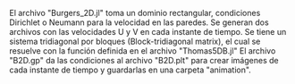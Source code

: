 El archivo "Burgers_2D.jl" toma un dominio rectangular, condiciones Dirichlet o Neumann para la velocidad en las paredes. 
Se generan dos archivos con las velocidades U y V en cada instante de tiempo.
Se tiene un sistema tridiagonal por bloques (Block-tridiagonal matrix), el cual se resuelve con la 
función definida en el archivo "Thomas5DB.jl"
El archivo "B2D.gp" da las condiciones al archivo "B2D.plt" para crear imágenes de cada instante de tiempo 
y guardarlas en una carpeta "animation".
